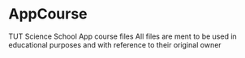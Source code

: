 # AppCourse
TUT Science School App course files
All files are ment to be used in educational purposes and with reference to their original owner
